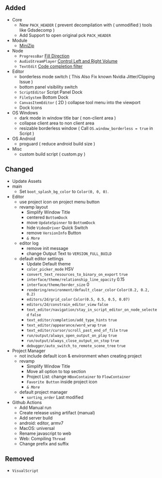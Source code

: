 ## Added

- Core
  - New `PACK_HEADER` ( prevent decompilation with ( unmodified ) tools like Gdsdecomp )
  - Add Support to open original pck `PACK_HEADER`
- Module
  - [MiniZip](https://github.com/godotengine/godot/pull/34444)
- Node
  - `ProgressBar` [Fill Direction](https://github.com/godotengine/godot/pull/36593)
  - `AudioStreamPlayer` [Control Left and Right Volume](https://github.com/godotengine/godot/pull/51666)
  - `TextEdit` [Code completion filter](https://github.com/godotengine/godot/pull/38449)
- Editor
  - borderless mode switch ( This Also Fix known Nvidia Jitter/Clipping Issue )
  - bottom panel visibility switch
  - `ScriptEditor` Script Panel Dock
  - `FileSystem` Bottom Dock
  - `CanvasItemEditor` ( 2D ) collapse tool menu into the viewport
  - Dock Icons
- OS Windows
  - dark mode in window title bar ( non-client area )
  - collapse client area to non client area
  - resizable borderless window ( Call `OS.window_borderless = true` in Script )
- OS Android
  - proguard ( reduce android build size )
- Misc
  - custom build script ( custom.py )

## Changed

- Update Assets
- main
  - Set `boot_splash_bg_color` to `Color(0, 0, 0)`.
- Editor
  - use project icon on project menu button
  - revamp layout
    - Simplify Window Title
    - centered `BottomDock`
    - move `UpdateSpinner` to `BottomDock`
    - hide `VideoDriver` Quick Switch
    - remove `VersionInfo` Button
    - *`& More`*
  - editor log
    - remove init message
    - change Output Text to `VERSION_FULL_BUILD`
  - default editor settings
    - Update Default theme
    - `color_picker_mode` HSV
    - `convert_text_resources_to_binary_on_export` `true`
    - `interface/theme/relationship_line_opacity` 0.15
    - `interface/theme/border_size` 0
    - `rendering/environment/default_clear_color` `Color(0.2, 0.2, 0.2)`
    - `editors/2d/grid_color` `Color(0.5, 0.5, 0.5, 0.07)`
    - `editors/2d/constrain_editor_view` `false`
    - `text_editor/navigation/stay_in_script_editor_on_node_selected` `false`
    - `text_editor/completion/add_type_hints` `true`
    - `text_editor/appearance/word_wrap` `true`
    - `text_editor/cursor/scroll_past_end_of_file` `true`
    - `run/output/always_open_output_on_play` `true`
    - `run/output/always_close_output_on_stop` `true`
    - `debugger/auto_switch_to_remote_scene_tree` `true`
- Project Manager
  - not include default icon & environment when creating project
  - revamp
    - Simplify Window Title
    - Move all option to top section
    - Project List: change `HBoxContainer` to `FlowContainer`
    - `Favorite Button` inside project icon
    - *`& More`*
  - default project manager
    - `sorting_order` Last modified
- Github Actions
  - Add Manual run
  - Create release using artifact (manual)
  - Add server build
  - android: editor, armv7
  - MacOS: universal
  - Rename javascript to web
  - Web: Compiling `Thread`
  - Change prefix and suffix

## Removed

- `VisualScript`
